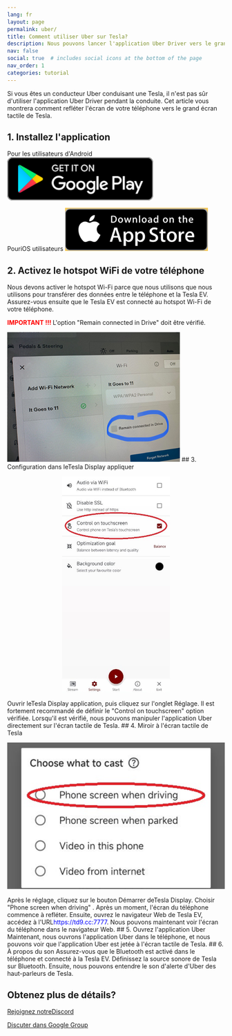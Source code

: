 ```yaml
---
lang: fr
layout: page
permalink: uber/
title: Comment utiliser Uber sur Tesla?
description: Nous pouvons lancer l'application Uber Driver vers le grand écran tactile de Tesla en conduisant, et nous pouvons même manipuler l'application Uber sur l'écran tactile de Tesla directement.
nav: false
social: true  # includes social icons at the bottom of the page
nav_order: 1
categories: tutorial
---
```


Si vous êtes un conducteur Uber conduisant une Tesla, il n'est pas sûr d'utiliser l'application Uber Driver pendant la conduite. Cet article vous montrera comment refléter l'écran de votre téléphone vers le grand écran tactile de Tesla.

## 1. Installez l'application
Pour les utilisateurs d'Android
<a id = "googleplay"  href = "https://play.google.com/store/apps/details?id=io.github.blackpill.tesladisplay&referrer=utm_source%3Dgithub%26utm_medium%3Dorganic" >
<img src= "/assets/img/google-play-badge.svg"  height= "100px" >
</a>

PouriOS utilisateurs
<a id = "appstore"  href = "https://apps.apple.com/app/tesdisplay-screen-mirror/id6469987744" >
<img src= "/assets/img/app-store-badge.png"  height= "100px" >
</a>

## 2. Activez le hotspot WiFi de votre téléphone
<p> Nous devons activer le hotspot Wi-Fi parce que nous utilisons que nous utilisons pour transférer des données entre le téléphone et la Tesla EV.
Assurez-vous ensuite que le Tesla EV est connecté au hotspot Wi-Fi de votre téléphone. </p>
<p><span style= "color: red" > <b> IMPORTANT !!! </b></span> L'option "Remain connected in Drive"  doit être vérifié. </p>
<img src= "/assets/img/wifi-connected.jpg"  height= "300px" >
## 3. Configuration dans leTesla Display appliquer
<p style= "text-align: center;" >
<img src= "/assets/img/settings-nav.jpg"  alt= "The settings of Tesla Display app for using Uber"  height= "500px" >
</p>
Ouvrir leTesla Display application, puis cliquez sur l'onglet Réglage.
Il est fortement recommandé de définir le "Control on touchscreen"  option vérifiée. Lorsqu'il est vérifié, nous pouvons manipuler l'application Uber directement sur l'écran tactile de Tesla.
## 4. Miroir à l'écran tactile de Tesla
<p style= "text-align: center;" >
<img src= "/assets/img/phone-screen.jpg"  alt= "The start choice of Tesla Display app for using Uber"  width= "540px" >
</p>
Après le réglage, cliquez sur le bouton Démarrer deTesla Display. Choisir "Phone screen when driving" . Après un moment, l'écran du téléphone commence à refléter.
Ensuite, ouvrez le navigateur Web de Tesla EV, accédez à l'URL<span style= "color:blue" >https://td9.cc:7777</span>. Nous pouvons maintenant voir l'écran du téléphone dans le navigateur Web.
## 5. Ouvrez l'application Uber
Maintenant, nous ouvrons l'application Uber dans le téléphone, et nous pouvons voir que l'application Uber est jetée à l'écran tactile de Tesla.
## 6. À propos du son
Assurez-vous que le Bluetooth est activé dans le téléphone et connecté à la Tesla EV.
Définissez la source sonore de Tesla sur Bluetooth.
Ensuite, nous pouvons entendre le son d'alerte d'Uber des haut-parleurs de Tesla.

## Obtenez plus de détails?
<p> <a href = "https://discord.gg/Tvbs9uWcN9"  cible = "_blank" > Rejoignez notreDiscord</a> </p>
<p> <a href = "https://groups.google.com/g/tesla-display"  cible = "_blank" > Discuter dans Google Group </a> </p>

